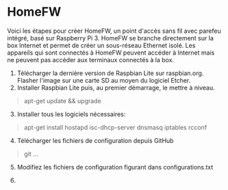 # HomeFW

Voici les étapes pour créer HomeFW, un point d'accès sans fil avec parefeu intégré, basé sur Raspberry Pi 3. HomeFW se branche directement sur la box Internet et permet de créer un sous-réseau Ethernet isolé. Les appareils qui sont connectés à HomeFW peuvent accéder à Internet mais ne peuvent pas accéder aux terminaux connectés à la box. 
1) Télécharger la dernière version de Raspbian Lite sur raspbian.org. Flasher l'image sur une carte SD au moyen du logiciel Etcher.  
2) Installer Raspbian Lite puis, au premier démarrage, le mettre à niveau.
  
> apt-get update && upgrade 

3) Installer tous les logiciels nécessaires:
  
> apt-get install hostapd isc-dhcp-server dnsmasq iptables rcconf

4) Télécharger les fichiers de configuration depuis GitHub

> git ...

5) Modifiez les fichiers de configuration figurant dans configurations.txt

6) 
